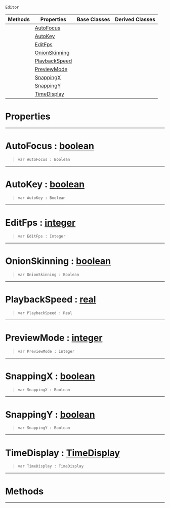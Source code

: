  `Editor`

|Methods|Properties|Base Classes|Derived Classes|
|---|---|---|---|
| |[ AutoFocus](https://plasmaengine.github.io/PlasmaDocs/Plasma1/C++/code_reference/class_reference/animationsettings.markdown#autofocus-plasma-engine-do)| | |
| |[ AutoKey](https://plasmaengine.github.io/PlasmaDocs/Plasma1/C++/code_reference/class_reference/animationsettings.markdown#autokey-plasma-engine-docu)| | |
| |[ EditFps](https://plasmaengine.github.io/PlasmaDocs/Plasma1/C++/code_reference/class_reference/animationsettings.markdown#editfps-plasma-engine-docu)| | |
| |[ OnionSkinning](https://plasmaengine.github.io/PlasmaDocs/Plasma1/C++/code_reference/class_reference/animationsettings.markdown#onionskinning-plasma-engin)| | |
| |[ PlaybackSpeed](https://plasmaengine.github.io/PlasmaDocs/Plasma1/C++/code_reference/class_reference/animationsettings.markdown#playbackspeed-plasma-engin)| | |
| |[ PreviewMode](https://plasmaengine.github.io/PlasmaDocs/Plasma1/C++/code_reference/class_reference/animationsettings.markdown#previewmode-plasma-engine)| | |
| |[ SnappingX](https://plasmaengine.github.io/PlasmaDocs/Plasma1/C++/code_reference/class_reference/animationsettings.markdown#snappingx-plasma-engine-do)| | |
| |[ SnappingY](https://plasmaengine.github.io/PlasmaDocs/Plasma1/C++/code_reference/class_reference/animationsettings.markdown#snappingy-plasma-engine-do)| | |
| |[ TimeDisplay](https://plasmaengine.github.io/PlasmaDocs/Plasma1/C++/code_reference/class_reference/animationsettings.markdown#timedisplay-plasma-engine)| | |


 #  Properties


---  
 #  AutoFocus : [boolean](https://plasmaengine.github.io/PlasmaDocs/Plasma1/C++/code_reference/lightning_base_types/boolean.markdown)

> 
> ``` lang=cpp, name=Lightning
> var AutoFocus : Boolean


---  
 #  AutoKey : [boolean](https://plasmaengine.github.io/PlasmaDocs/Plasma1/C++/code_reference/lightning_base_types/boolean.markdown)

> 
> ``` lang=cpp, name=Lightning
> var AutoKey : Boolean


---  
 #  EditFps : [integer](https://plasmaengine.github.io/PlasmaDocs/Plasma1/C++/code_reference/lightning_base_types/integer.markdown)

> 
> ``` lang=cpp, name=Lightning
> var EditFps : Integer


---  
 #  OnionSkinning : [boolean](https://plasmaengine.github.io/PlasmaDocs/Plasma1/C++/code_reference/lightning_base_types/boolean.markdown)

> 
> ``` lang=cpp, name=Lightning
> var OnionSkinning : Boolean


---  
 #  PlaybackSpeed : [real](https://plasmaengine.github.io/PlasmaDocs/Plasma1/C++/code_reference/lightning_base_types/real.markdown)

> 
> ``` lang=cpp, name=Lightning
> var PlaybackSpeed : Real


---  
 #  PreviewMode : [integer](https://plasmaengine.github.io/PlasmaDocs/Plasma1/C++/code_reference/lightning_base_types/integer.markdown)

> 
> ``` lang=cpp, name=Lightning
> var PreviewMode : Integer


---  
 #  SnappingX : [boolean](https://plasmaengine.github.io/PlasmaDocs/Plasma1/C++/code_reference/lightning_base_types/boolean.markdown)

> 
> ``` lang=cpp, name=Lightning
> var SnappingX : Boolean


---  
 #  SnappingY : [boolean](https://plasmaengine.github.io/PlasmaDocs/Plasma1/C++/code_reference/lightning_base_types/boolean.markdown)

> 
> ``` lang=cpp, name=Lightning
> var SnappingY : Boolean


---  
 #  TimeDisplay : [TimeDisplay](https://plasmaengine.github.io/PlasmaDocs/Plasma1/C++/code_reference/enum_reference.markdown#timedisplay)

> 
> ``` lang=cpp, name=Lightning
> var TimeDisplay : TimeDisplay


---  
 #  Methods


---  
 

 